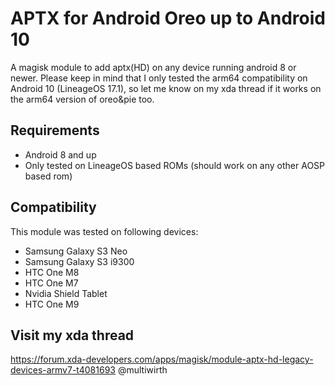 # APTX for Android Oreo up to Android 10

A magisk module to add aptx(HD) on any device running android 8 or newer. Please keep in mind that I only tested the arm64 compatibility on Android 10 (LineageOS 17.1), so let me know on my xda thread if it works on the arm64 version of oreo&pie too.

## Requirements
- Android 8 and up
- Only tested on LineageOS based ROMs (should work on any other AOSP based rom)

## Compatibility
This module was tested on following devices:
- Samsung Galaxy S3 Neo
- Samsung Galaxy S3 i9300
- HTC One M8
- HTC One M7
- Nvidia Shield Tablet
- HTC One M9

## Visit my xda thread
https://forum.xda-developers.com/apps/magisk/module-aptx-hd-legacy-devices-armv7-t4081693
@multiwirth

